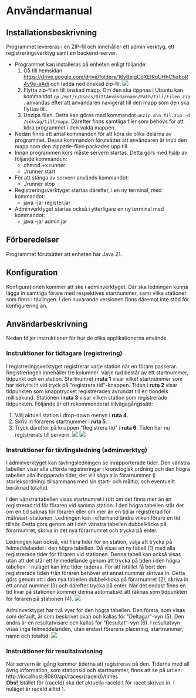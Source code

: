 # Användarmanual

## Installationsbeskrivning
Programmet levereras i en ZIP-fil och innehåller ett admin verktyg, ett registreringsverktyg samt en backend-server.

- Programmet kan installeras på enheten enligt följande: 
    1. Gå till hemsidan https://drive.google.com/drive/folders/16vBeigCoXEIRqUHhCfiq6oR4v9e-aAdi och ladda ned önskad zip-fil. 
        ![](https://imgur.com/yIbu6vz.png)
    2. Flytta zip-filen till önskad mapp. Om den ska öppnas i Ubuntu kan kommandot ```cp /mnt/c/Users/DittAnvändarnamn/Path/Till/Filen.zip``` . användas efter att användaren navigerat till den mapp som den ska flyttas till.
    3. Unzipa filen. Detta kan göras med kommandot ```unzip din_fil.zip -d /sökväg/till/mapp```. Därefter finns samtliga filer som behövs för att köra programmet i den valda mappen.
- Nedan finns ett antal kommandon för att köra de olika delarna av programmet. Dessa kommandon förutsätter att användaren är inuti den mapp som den zippade-filen packades upp till.  
- Innan programmen körs måste servern startas. Detta görs med hjälp av följande kommandon:  
    - chmod +x runner 
    - ./runner start
- För att stänga av servern används kommandot:
    - ./runner stop
- Registreringsverktyget startas därefter, i en ny terminal, med kommandot:  
    - java -jar register.jar 
- Adminverktyget startas också i ytterligare en ny terminal med kommandot:  
    - java -jar admin.jar

## Förberedelser
Programmet förutsätter att enheten har Java 21. 

## Konfiguration
Konfigurationen kommer att ske i adminverktyget. Där ska ledningen kunna lägga in samtliga förare med respektives startnummer, samt vilka stationer som finns i tävlingen. I den nuvarande versionen finns däremot inte stöd för konfigurering än.

## Användarbeskrivning
Nedan följer instruktioner för hur de olika applikationerna används.

### Instruktioner för tidtagare (registrering)
I registreringsverktyget registrerar varje station när en förare passerar. Registreringen innehåller tre kolumner. Varje rad består av ett startnummer, tidpunkt och en station. Startnumret i **ruta 1** visar vilket startnummer som har skrivits in vid tryck på "registrera tid"-knappen. Tiden i **ruta 2** visar tidpunkten som knapptrycket registrerades avrundat till en tiondels millisekund. Stationen i **ruta 3** visar vilken station som registrerade tidpunkten.
Följande är ett rekommenderat tillvägagångssätt:  
1. Välj aktuell station i drop-down menyn i **ruta 4**.  
2. Skriv in förarens startnummer i **ruta 5**.  
3. Tryck därefter på knappen "Registrera tid" i **ruta 6**. Tiden har nu registrerats till servern.
![](https://i.imgur.com/aKLu89j.png)
![](https://i.imgur.com/HZKPLwT.png)


### Instruktioner för tävlingsledning (adminverktyg)
I adminverktyget kan tävlingsledningen se inrapporterade tider. Den vänstra tabellen visar alla utförda registreringar i kronologisk
ordning och den högra tabellen alla ihopparade tider, det vill säga alla förarnummer (i storleksordning) tillsammans med sin start- och måltid, och eventuellt beräknad totaltid.  

I den vänstra tabellen visas startnumret i rött om det finns mer än en registrerad tid för föraren vid samma station. I den högra tabellen står det om en tid saknas för föraren eller om mer än en tid är registrerad för mål/start-stationen. Ledningen kan i efterhand ändra vilken förare en tid tillhör. Detta görs genom att i den vänstra tabellen dubbelklicka på förarnumret, skriva in det nya förarnumret och trycka på enter. 

Ledningen kan också, vid flera tider för en station, välja att trycka på felmeddelandet i den högra tabellen. Då visas en ny tabell (1) med alla registrerade tider för föraren vid stationen. Denna tabell kan också visas utan att det står ett felmedellande genom att trycka på tiden i den högra tabellen. I nuläget kan inte tider raderas. För att istället få bort den registrerade tiden från föraren behöver ett annat nummer skrivas in. Detta görs genom att i den nya tabellen dubbelklicka på förarnumret (2), skriva in ett annat nummer (3) och därefter trycka på enter. När det endast finns en tid kvar på stationen kommer denna automatiskt att räknas som tidpunkten för föraren på stationen (4). 
![](https://i.imgur.com/w46BLiC.png)

Adminverktyget har två vyer för den högra tabellen. Den första, som visas som default, är som beskrivet ovan och kallas för "Deltagar"-vyn (5). Den andra är en resultatvisare och kallas för "Resultat"-vyn (6). I resultatvyn visas inga felmeddelanden, utan endast förarens placering, startnummer, namn och totaltid.
![](https://i.imgur.com/RacBy59.png)

### Instruktioner för resultatsvisning
När servern är igång kommer tiderna att registreras på den. Tiderna med all övrig information, som stationsid och startnummer, finns att se på url:en:
    http://localhost:8080/api/races/{raceId}/times  
**Obs!** Istället för {raceId} ska det aktuella raceId:t för racet skrivas in. I nuläget är raceId alltid 1.
